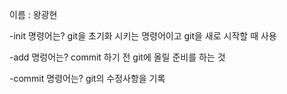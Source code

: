 이름 : 왕광현

-init 명령어는?
git을 초기화 시키는 명령어이고 git을 새로 시작할 때 사용

-add 명렁어는?
commit 하기 전 git에 올릴 준비를 하는 것

-commit 명령어는?
git의 수정사항을 기록
